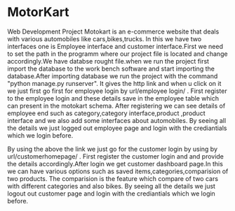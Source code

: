 # MotorKart
 Web Development Project
Motokart is an e-commerce website that deals with various automobiles like cars,bikes,trucks.
In this we have two interfaces one is Employee interface and customer interface.First we need to
set the path in the programm where our project file is located and change accordingly.We have databse
rought file.when we run the project first import the database to the work bench software and start 
importing the database.After importing database we run the project with the command "python manage.py runserver".
It gives the http link and when u click on it we just first go first for employee login by url/employee login/  .
First register to the employee login and these details save in the employee table which can present in the motokart schema.
After registering we can see details of employee end such as category,category interface,product ,product interface and we also add some interfaces about automobiles.
By seeing all the details we just logged out employee page and login with the crediantials which we login before.


By using the above the link we just go for the customer login by using by  url/customerhomepage/  .
First register the customer login and and provide the details accordingly.After login we get 
customer dashboard page.In this we can have various options such as saved items,categories,comparision of two products.
The comparision is the feature which compare of two cars with different categories and also bikes.
By seeing all the details we just logout out customer page and login with the crediantials which we login before.
